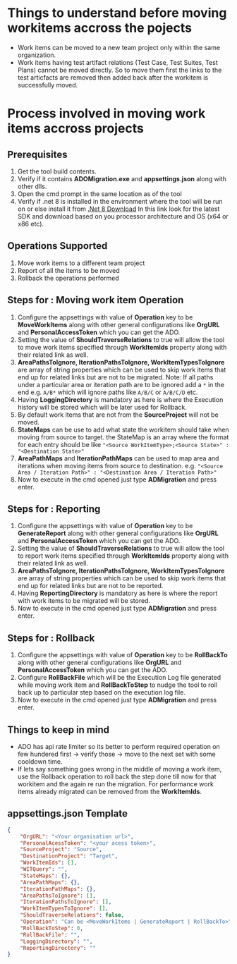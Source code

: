 # Things to understand before moving workitems accross the pojects

-   Work items can be moved to a new team project only within the same organization.
-   Work items having test artifact relations (Test Case, Test Suites, Test Plans) cannot be moved directly. So to move them first the links to the test articfacts are removed then added back after the workitem is successfully moved.

# Process involved in moving work items accross projects

## Prerequisites

1. Get the tool build contents.
2. Verify if it contains **ADOMigration.exe** and **appsettings.json** along with other dlls.
3. Open the cmd prompt in the same location as of the tool
4. Verify if .net 8 is installed in the environment where the tool will be run on or else install it from [.Net 8 Download](https://dotnet.microsoft.com/en-us/download/dotnet/8.0) In this link look for the latest SDK and download based on you processor architecture and OS (x64 or x86 etc).

## Operations Supported

1. Move work items to a different team project
2. Report of all the items to be moved
3. Rollback the operations performed

## Steps for : Moving work item Operation

1. Configure the appsettings with value of **Operation** key to be **MoveWorkItems** along with other general configurations like **OrgURL** and **PersonalAccessToken** which you can get the ADO.
2. Setting the value of **ShouldTraverseRelations** to true will allow the tool to move work items specified through **WorkItemIds** property along with their related link as well.
3. **AreaPathsToIgnore, IterationPathsToIgnore, WorkItemTypesToIgnore** are array of string properties which can be used to skip work items that end up for related links but are not to be migrated. Note: If all paths under a particular area or iteration path are to be ignored add a `*` in the end e.g. `A/B*` which will ignore paths like `A/B/C` or `A/B/C/D` etc.
4. Having **LoggingDirectory** is mandatory as here is where the Execution history will be stored which will be later used for Rollback.
5. By default work items that are not from the **SourceProject** will not be moved.
6. **StateMaps** can be use to add what state the workitem should take when moving from source to target. the StateMap is an array where the format for each entry should be like `"<Source WorkItemType>;<Source State>" : "<Destination State>"`
7. **AreaPathMaps** and **IterationPathMaps** can be used to map area and iterations when moving items from source to destination. e.g. `"<Source Area / Iteration Path>" : "<Destination Area / Iteration Path>"`
7. Now to execute in the cmd opened just type **ADMigration** and press enter.

## Steps for : Reporting

1. Configure the appsettings with value of **Operation** key to be **GenerateReport** along with other general configurations like **OrgURL** and **PersonalAccessToken** which you can get the ADO.
2. Setting the value of **ShouldTraverseRelations** to true will allow the tool to report work items specified through **WorkItemIds** property along with their related link as well.
3. **AreaPathsToIgnore, IterationPathsToIgnore, WorkItemTypesToIgnore** are array of string properties which can be used to skip work items that end up for related links but are not to be reported.
4. Having **ReportingDirectory** is mandatory as here is where the report with work items to be migrated will be stored.
5. Now to execute in the cmd opened just type **ADMigration** and press enter.

## Steps for : Rollback

1. Configure the appsettings with value of **Operation** key to be **RollBackTo** along with other general configurations like **OrgURL** and **PersonalAccessToken** which you can get the ADO.
2. Configure **RollBackFile** which will be the Execution Log file generated while moving work item and **RollBackToStep** to nudge the tool to roll back up to particular step based on the execution log file.
3. Now to execute in the cmd opened just type **ADMigration** and press enter.

## Things to keep in mind

-   ADO has api rate limiter so its better to perform required operation on few hundered first -> verify those -> move to the next set with some cooldown time.
-   If lets say something goes wrong in the middle of moving a work item, use the Rollback operation to roll back the step done till now for that workitem and the again re run the migration. For performance work items already migrated can be removed from the **WorkItemIds**.

## appsettings.json Template

```json
{
    "OrgURL": "<Your organisation url>",
    "PersonalAcessToken": "<your acess token>",
    "SourceProject": "Source",
    "DestinationProject": "Target",
    "WorkItemIds": [],
    "WITQuery": "",
    "StateMaps": {},
    "AreaPathMaps": {},
    "IterationPathMaps": {},
    "AreaPathsToIgnore": [],
    "IterationPathsToIgnore": [],
    "WorkItemTypesToIgnore": [],
    "ShouldTraverseRelations": false,
    "Operation": "Can be <MoveWorkItems | GenerateReport | RollBackTo>",
    "RollBackToStep": 0,
    "RollBackFile": "",
    "LoggingDirectory": "",
    "ReportingDirectory": ""
}
```
